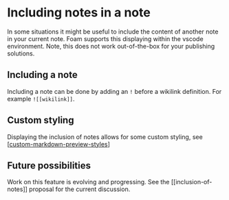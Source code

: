# Including notes in a note

In some situations it might be useful to include the content of another note in your current note. Foam supports this displaying within the vscode environment. Note, this does not work out-of-the-box for your publishing solutions.

## Including a note

Including a note can be done by adding an `!` before a wikilink definition. For example `![[wikilink]]`.

## Custom styling

Displaying the inclusion of notes allows for some custom styling, see [[custom-markdown-preview-styles]]

## Future possibilities

Work on this feature is evolving and progressing. See the [[inclusion-of-notes]] proposal for the current discussion.


[//begin]: # "Autogenerated link references for markdown compatibility"
[custom-markdown-preview-styles]: custom-markdown-preview-styles "Custom Markdown Preview Styles"
[//end]: # "Autogenerated link references"